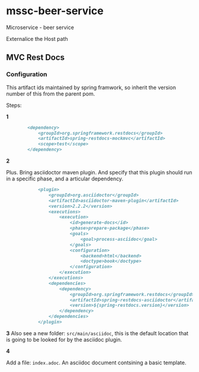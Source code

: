 # mssc-beer-service
Microservice - beer service

Externalice the Host path

## MVC Rest Docs

### Configuration

This artifact ids maintained by spring framwork, so inherit the version number of this from the parent pom.

Steps:

__1__

~~~markdown
        <dependency>
            <groupId>org.springframework.restdocs</groupId>
            <artifactId>spring-restdocs-mockmvc</artifactId>
            <scope>test</scope>
        </dependency>
~~~

__2__

Plus. Bring asciidoctor maven plugin. And specify that this plugin should run in a specific phase, and a articular dependency.

~~~markdown
            <plugin>
                <groupId>org.asciidoctor</groupId>
                <artifactId>asciidoctor-maven-plugin</artifactId>
                <version>2.2.2</version>
                <executions>
                    <execution>
                        <id>generate-docs</id>
                        <phase>prepare-package</phase>
                        <goals>
                            <goal>process-asciidoc</goal>
                        </goals>
                        <configuration>
                            <backend>html</backend>
                            <doctype>book</doctype>
                        </configuration>
                    </execution>
                </executions>
                <dependencies>
                    <dependency>
                        <groupId>org.springframework.restdocs</groupId>
                        <artifactId>spring-restdocs-asciidoctor</artifactId>
                        <version>${spring-restdocs.version}</version>
                    </dependency>
                </dependencies>
            </plugin>
~~~

__3__
Also see a new folder: `src/main/asciidoc`, this is the default location  that is going to be looked for by the asciidoc plugin.

__4__
    
Add a file: `index.adoc`. An asciidoc document contsining a basic template.




